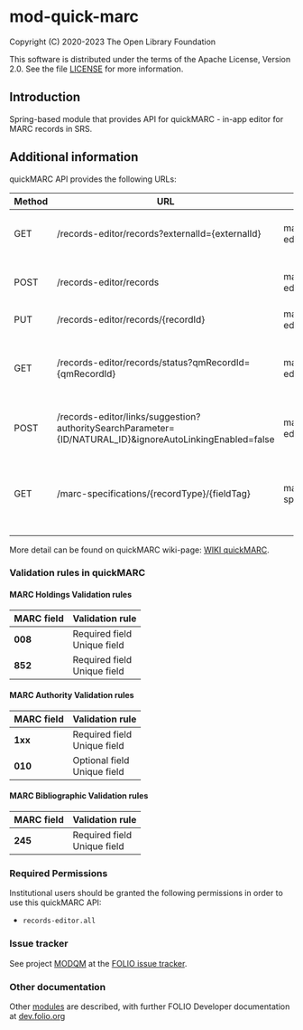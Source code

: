 # mod-quick-marc

Copyright (C) 2020-2023 The Open Library Foundation

This software is distributed under the terms of the Apache License,
Version 2.0. See the file [LICENSE](LICENSE) for more information.

## Introduction
Spring-based module that provides API for quickMARC - in-app editor for MARC records in SRS.

## Additional information
quickMARC API provides the following URLs:

| Method | URL                                                                                                      | Permissions                               | Description                                                    | 
|--------|----------------------------------------------------------------------------------------------------------|-------------------------------------------|----------------------------------------------------------------|
| GET    | /records-editor/records?externalId={externalId}                                                          | marc-records-editor.item.get              | Retrieves QuickMarc by external id                             |
| POST   | /records-editor/records                                                                                  | marc-records-editor.item.post             | Create a new MARC and Instance records                         |
| PUT    | /records-editor/records/{recordId}                                                                       | marc-records-editor.item.get              | Updates SRS record                                             |
| GET    | /records-editor/records/status?qmRecordId={qmRecordId}                                                   | marc-records-editor.status.item.get       | Retrieves status of MARC bibliographic record creation         |
| POST   | /records-editor/links/suggestion?authoritySearchParameter={ID/NATURAL_ID}&ignoreAutoLinkingEnabled=false | marc-records-editor.links.suggestion.post | Suggest links for record collection                            |
| GET    | /marc-specifications/{recordType}/{fieldTag}                                                             | marc-specifications.item.get              | Retrieves MARC specification by record type and MARC field tag |

More detail can be found on quickMARC wiki-page: [WIKI quickMARC](https://wiki.folio.org/pages/viewpage.action?pageId=36571766).

### Validation rules in quickMARC
#### MARC Holdings Validation rules

| MARC field | Validation rule                    |
|:-----------|:-----------------------------------|
| **008**    | Required field  <br/> Unique field |    
| **852**    | Required field  <br/> Unique field |    

#### MARC Authority Validation rules

| MARC field | Validation rule                    |
|:-----------|:-----------------------------------|
| **1xx**    | Required field  <br/> Unique field |    
| **010**    | Optional field  <br/> Unique field |    

#### MARC Bibliographic Validation rules

| MARC field | Validation rule                    |
|:-----------|:-----------------------------------|
| **245**    | Required field  <br/> Unique field |    

### Required Permissions
Institutional users should be granted the following permissions in order to use this quickMARC API:
- `records-editor.all`

### Issue tracker
See project [MODQM](https://issues.folio.org/browse/MODQM)
at the [FOLIO issue tracker](https://dev.folio.org/guidelines/issue-tracker).


### Other documentation
Other [modules](https://dev.folio.org/source-code/#server-side) are described,
with further FOLIO Developer documentation at
[dev.folio.org](https://dev.folio.org/)
